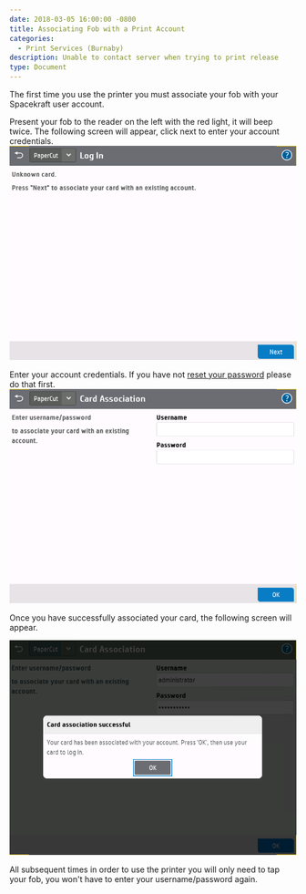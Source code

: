 ```yaml
---
date: 2018-03-05 16:00:00 -0800
title: Associating Fob with a Print Account
categories:
  - Print Services (Burnaby)
description: Unable to contact server when trying to print release
type: Document
---
```


<u><em><strong></strong></em></u>The first time you use the printer you must associate your fob with your Spacekraft user account.

Present your fob to the reader on the left with the red light, it will beep twice. The following screen will appear, click next to enter your account credentials.<br>![](/uploads/card1.PNG)

Enter your account credentials. If you have not [reset your password](/getting-started/create-a-new-password/) please do that first.<br>![](/uploads/card2-1.PNG)

Once you have successfully associated your card, the following screen will appear.

![](/uploads/card3.PNG)

All subsequent times in order to use the printer you will only need to tap your fob, you won't have to enter your username/password again.